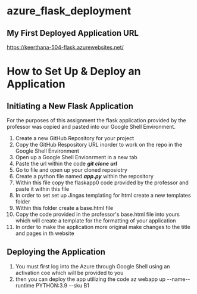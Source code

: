 # azure_flask_deployment

## My First Deployed Application URL 
https://keerthana-504-flask.azurewebsites.net/

# How to Set Up & Deploy an Application 

## Initiating a New Flask Application 

For the purposes of this assignment the flask application provided by the professor was copied and pasted into our Google Shell Environment. 

1. Create a new GitHub Repository for your project 
2. Copy the GitHub Respository URL inorder to work on the repo in the Google Shell Environment 
3. Open up a Google Shell Envionrment in a new tab
4. Paste the url within the code ***git clone url***
5. Go to file and open up your cloned reposiotry
6. Create a python file named ***app.py*** within the repository
7. Within this file copy the flaskapp0 code provided by the professor and paste it within this file
8. In order to set set up Jingas templating for html create a new templates folder
9. Within this folder create a base.html file
10. Copy the code provided in the professor's base.html file into yours which will create a template for the formatting of your application
11. In order to make the application more original make changes to the title and pages in th website

## Deploying the Application 

1. You must first log into the Azure through Google Shell using an activation coe which will be provided to you
2. then you can deploy the app utilizing the code az webapp up --name--runtime PYTHON:3.9 --sku B1
